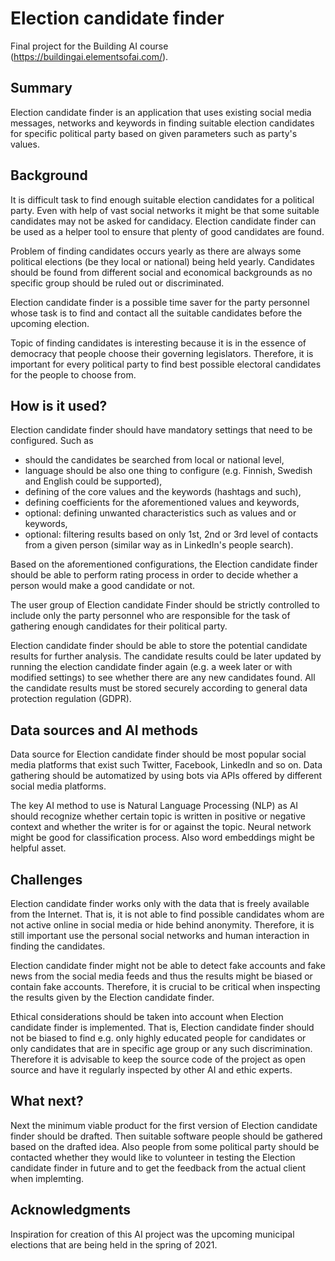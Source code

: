 # Election candidate finder

Final project for the Building AI course (https://buildingai.elementsofai.com/).

## Summary

Election candidate finder is an application that uses existing social media messages, networks and keywords in finding suitable election candidates for specific political party based on given parameters such as party's values.


## Background

It is difficult task to find enough suitable election candidates for a political party. Even with help of vast social networks it might be that some suitable candidates may not be asked for candidacy.  Election candidate finder can be used as a helper tool to ensure that plenty of good candidates are found.

Problem of finding candidates occurs yearly as there are always some political elections (be they local or national) being held yearly. Candidates should be found from different social and economical backgrounds as no specific group should be ruled out or discriminated.

Election candidate finder is a possible time saver for the party personnel whose task is to find and contact all the suitable candidates before the upcoming election.

Topic of finding candidates is interesting because it is in the essence of democracy that people choose their governing legislators. Therefore, it is important for every political party to find best possible electoral candidates for the people to choose from.


## How is it used?

Election candidate finder should have mandatory settings that need to be configured. Such as
* should the candidates be searched from local or national level,
* language should be also one thing to configure (e.g. Finnish, Swedish and English could be supported),
* defining of the core values and the keywords (hashtags and such),
* defining coefficients for the aforementioned values and keywords,
* optional: defining unwanted characteristics such as values and or keywords,
* optional: filtering results based on only 1st, 2nd or 3rd level of contacts from a given person (similar way as in LinkedIn's people search).

Based on the aforementioned configurations, the Election candidate finder should be able to perform rating process in order to decide whether a person would make a good candidate or not.

The user group of Election candidate Finder should be strictly controlled to include only the party personnel who are responsible for the task of gathering enough candidates for their political party.

Election candidate finder should be able to store the potential candidate results for further analysis. The candidate results could be later updated by running the election candidate finder again (e.g. a week later or with modified settings) to see whether there are any new candidates found. All the candidate results must be stored securely according to general data protection regulation (GDPR).


## Data sources and AI methods

Data source for Election candidate finder should be most popular social media platforms that exist such Twitter, Facebook, LinkedIn and so on. Data gathering should be automatized by using bots via APIs offered by different social media platforms.

The key AI method to use is Natural Language Processing (NLP) as AI should recognize whether certain topic is written in positive or negative context and whether the writer is for or against the topic. Neural network might be good for classification process. Also word embeddings might be helpful asset.


## Challenges

Election candidate finder works only with the data that is freely available from the Internet. That is, it is not able to find possible candidates whom are not active online in social media or hide behind anonymity. Therefore, it is still important use the personal social networks and human interaction in finding the candidates.

Election candidate finder might not be able to detect fake accounts and fake news from the social media feeds and thus the results might be biased or contain fake accounts. Therefore, it is crucial to be critical when inspecting the results given by the Election candidate finder.

Ethical considerations should be taken into account when Election candidate finder is implemented. That is, Election candidate finder should not be biased to find e.g. only highly educated people for candidates or only candidates that are in specific age group or any such discrimination. Therefore it is advisable to keep the source code of the project as open source and have it regularly inspected by other AI and ethic experts.


## What next?

Next the minimum viable product for the first version of Election candidate finder should be drafted. Then suitable software people should be gathered based on the drafted idea. Also people from some political party should be contacted whether they would like to volunteer in testing the Election candidate finder in future and to get the feedback from the actual client when implemting.


## Acknowledgments

Inspiration for creation of this AI project was the upcoming municipal elections that are being held in the spring of 2021.
